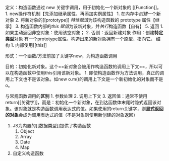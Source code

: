 定义：构造函数通过 new 关键字调用，用于初始化一个新对象的 [[Function]]。
	1. new操作符机制【先添加继承属性，再添加实例属性】
		1. 在内存中*创建*一个新对象
		2. 将新对象的\[\[prototype]] *特性赋值*为该构造函数的 prototype 属性【继承】
		3. 构造函数内部的*this 赋值*为该新对象，并*执行*构造函数【自有】
		5. 返回
			1. 如果主动返回非空对象：使用该空对象；
			2. 否则：返回新建对象
作用：创建**特定类型**对象
有一个prototype属性。构造出来的新对象拥有一个原型，指向它。
结构
	1. 内部使用[[this]] 

形式：一个函数/方法前加了关键字new，为构造函数调用

目的：初始化新对象。这个==新对象会被用作构造函数的调用上下文==，所以可以在构造函数中使用this引用该新对象。
	1. 即使构造函数作为方法调用，真正的调用上下文也不是该对象。如new o.m()的调用上下文是一个新初始化的对象而不是o。

与常规函数调用的**区别** 
	1. 参数处理
	2. 调用上下文
	3. 返回值：通常不使用return[[关键字]]，而是：初始化一个新对象，在到达函数体末尾时隐式返回该对象。该对象就是构造函数调用表达式的值。如果使用的return关键字，则**显式返回的对象**会成为调用表达式的值（不是对象则使用新创建的对象返回）

1. JS为内置的[[数据类型]]提供了构造函数
	1. Object
	2. Array
	3. Date
	4. Map
2. 自定义构造函数